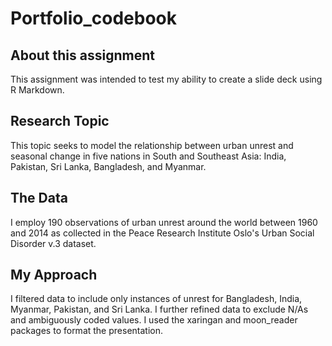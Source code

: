 # Portfolio_codebook

## About this assignment
This assignment was intended to test my ability to create a slide deck using R Markdown.   

## Research Topic
This topic seeks to model the relationship between urban unrest and seasonal change in five nations in South and Southeast Asia: India, Pakistan, Sri Lanka, Bangladesh, and Myanmar. 

## The Data
I employ 190 observations of urban unrest around the world between 1960 and 2014 as collected in the Peace Research Institute Oslo's Urban Social Disorder v.3 dataset.

## My Approach
I filtered data to include only instances of unrest for Bangladesh, India, Myanmar, Pakistan, and Sri Lanka. I further refined data to exclude N/As and ambiguously coded values. I used the xaringan and moon_reader packages to format the presentation.
